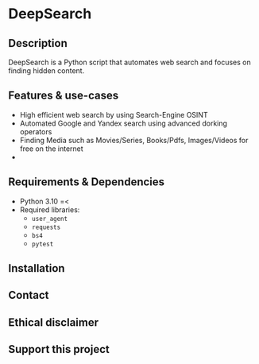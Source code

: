 # DeepSearch

## Description  
DeepSearch is a Python script that automates web search and focuses on finding hidden content.

## Features & use-cases  
- High efficient web search by using Search-Engine OSINT
- Automated Google and Yandex search using advanced dorking operators 
- Finding Media such as Movies/Series, Books/Pdfs, Images/Videos for free on the internet 
- 

## Requirements & Dependencies 
- Python 3.10 =<
- Required libraries:  
  - `user_agent`
  - `requests`
  - `bs4`
  - `pytest`

## Installation 


## Contact


## Ethical disclaimer


## Support this project
